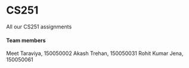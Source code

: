 # CS251
All our CS251 assignments


#### Team members 
Meet Taraviya, 150050002
Akash Trehan, 150050031
Rohit Kumar Jena, 150050061
